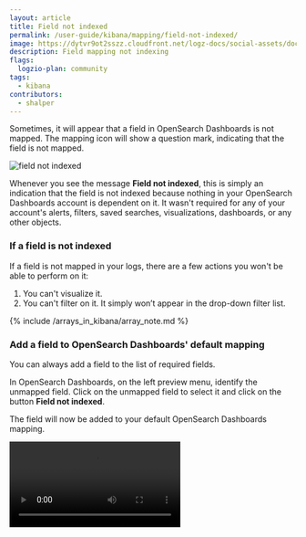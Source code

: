 ```yaml
---
layout: article
title: Field not indexed
permalink: /user-guide/kibana/mapping/field-not-indexed/
image: https://dytvr9ot2sszz.cloudfront.net/logz-docs/social-assets/docs-social.jpg
description: Field mapping not indexing
flags:
  logzio-plan: community
tags:
  - kibana
contributors:
  - shalper
---
```


Sometimes, it will appear that a field in OpenSearch Dashboards is not mapped. The mapping icon will show a <i class="fas fa-question"></i> question mark, indicating that the field is not mapped. 


![field not indexed](https://dytvr9ot2sszz.cloudfront.net/logz-docs/kibana/field-not-indexed_aug2021.png)


Whenever you see the message **Field not indexed**, this is simply an indication that the field is not indexed because nothing in your OpenSearch Dashboards account is dependent on it. It wasn't required for any of your account's alerts, filters, saved searches, visualizations, dashboards, or any other objects.

### If a field is not indexed

If a field is not mapped in your logs, there are a few actions you won't be able to perform on it:

1. You can't visualize it.
2. You can't filter on it. It simply won’t appear in the drop-down filter list.

{% include /arrays_in_kibana/array_note.md %}
### Add a field to OpenSearch Dashboards' default mapping

You can always add a field to the list of required fields.

In OpenSearch Dashboards, on the left preview menu, identify the unmapped field. Click on the unmapped field to select it and click on the button **Field not indexed**.

The field will now be added to your default OpenSearch Dashboards mapping.

<video autoplay loop>
  <source src="https://dytvr9ot2sszz.cloudfront.net/logz-docs/kibana/refresh-kibana-mapping6.mp4" type="video/mp4" />
</video>
